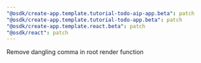 ```yaml
---
"@osdk/create-app.template.tutorial-todo-aip-app.beta": patch
"@osdk/create-app.template.tutorial-todo-app.beta": patch
"@osdk/create-app.template.react.beta": patch
"@osdk/react": patch
---
```


Remove dangling comma in root render function
